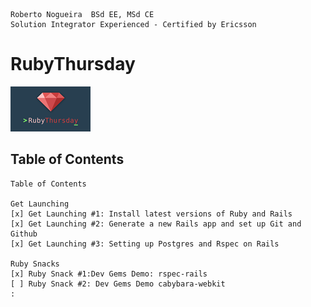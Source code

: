 ```
Roberto Nogueira  BSd EE, MSd CE
Solution Integrator Experienced - Certified by Ericsson
```

# RubyThursday

![ebook_cover](images/ruby-thursday.png)

## Table of Contents

```
Table of Contents

Get Launching
[x] Get Launching #1: Install latest versions of Ruby and Rails
[x] Get Launching #2: Generate a new Rails app and set up Git and Github
[x] Get Launching #3: Setting up Postgres and Rspec on Rails

Ruby Snacks
[x] Ruby Snack #1:Dev Gems Demo: rspec-rails
[ ] Ruby Snack #2: Dev Gems Demo cabybara-webkit
:
```
